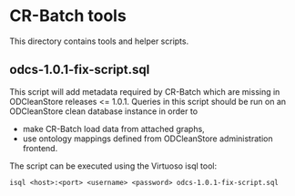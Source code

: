 CR-Batch tools
==============

This directory contains tools and helper scripts.

odcs-1.0.1-fix-script.sql
-------------------------

This script will add metadata required by CR-Batch which are missing in ODCleanStore releases <= 1.0.1.
Queries in this script should be run on an ODCleanStore clean database instance in order to

* make CR-Batch load data from attached graphs,
* use ontology mappings defined from ODCleanStore administration frontend.

The script can be executed using the Virtuoso isql tool:

	isql <host>:<port> <username> <password> odcs-1.0.1-fix-script.sql
